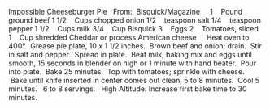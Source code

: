 Impossible Cheeseburger Pie
 
From:  Bisquick/Magazine
 
 
1    Pound ground beef
1 1/2    Cups chopped onion
1/2    teaspoon salt
1/4    teaspoon pepper
1 1/2    Cups milk
3/4    Cup Bisquick 
3    Eggs
2    Tomatoes, sliced
1    Cup shredded Cheddar or process American cheese
 
 
Heat oven to 400°.  Grease pie plate, 10 x 1 1/2 inches.  Brown beef and onion; drain.  Stir in salt and pepper.  Spread in plate.  Beat milk, baking mix and eggs until smooth, 15 seconds in blender on high or 1 minute with hand beater.  Pour into plate.  Bake 25 minutes.  Top with tomatoes; sprinkle with cheese.  Bake until knife inserted in center comes out clean, 5 to 8 minutes.  Cool 5 minutes.  
6 to 8 servings.
 
High Altitude: Increase first bake time to 30 minutes.
 
